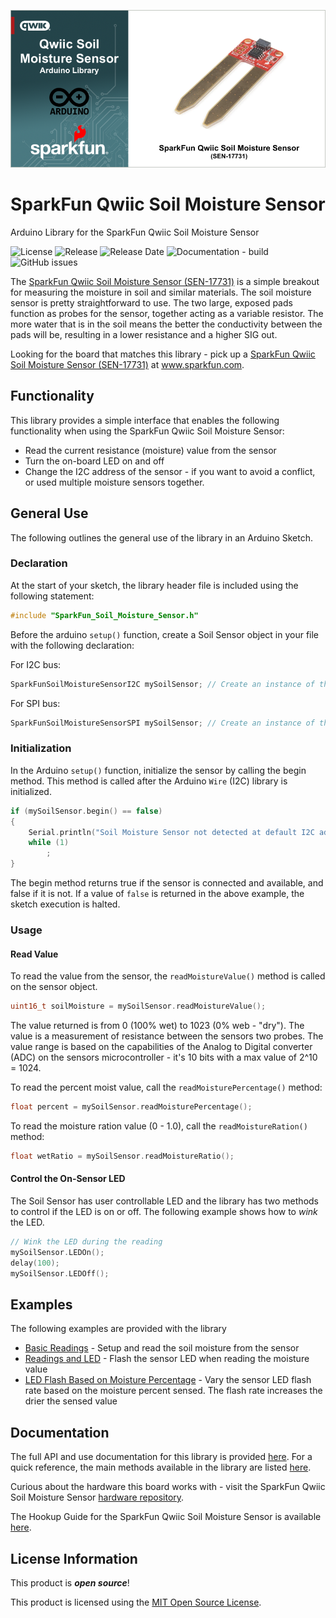
![SparkFun Qwiic Soil Moisture Sensor](docs/images/gh-banner-2025-soil-moisture.png "SparkFun Qwiic Soil Moisture Sensor")

# SparkFun Qwiic Soil Moisture Sensor

Arduino Library for the SparkFun Qwiic Soil Moisture Sensor

![License](https://img.shields.io/github/license/sparkfun/SparkFun_Soil_Moisture_Arduino_Library)
![Release](https://img.shields.io/github/v/release/sparkfun/SparkFun_Soil_Moisture_Arduino_Library)
![Release Date](https://img.shields.io/github/release-date/sparkfun/SparkFun_Soil_Moisture_Arduino_Library)
![Documentation - build](https://img.shields.io/github/actions/workflow/status/sparkfun/SparkFun_Soil_Moisture_Arduino_Library/build-deploy-ghpages.yml)
![GitHub issues](https://img.shields.io/github/issues/sparkfun/SparkFun_Soil_Moisture_Arduino_Library)


The [SparkFun Qwiic Soil Moisture Sensor (SEN-17731)](https://www.sparkfun.com/sparkfun-qwiic-soil-moisture-sensor.html) is a simple breakout for measuring the moisture in soil and similar materials. The soil moisture sensor is pretty straightforward to use. The two large, exposed pads function as probes for the sensor, together acting as a variable resistor. The more water that is in the soil means the better the conductivity between the pads will be, resulting in a lower resistance and a higher SIG out. 

Looking for the board that matches this library - pick up a [SparkFun Qwiic Soil Moisture Sensor (SEN-17731)](https://www.sparkfun.com/sparkfun-qwiic-soil-moisture-sensor.html) at www.sparkfun.com.

## Functionality

This library provides a simple interface that enables the following functionality when using the SparkFun Qwiic Soil Moisture Sensor:

* Read the current resistance (moisture) value from the sensor
* Turn the on-board LED on and off
* Change the I2C address of the sensor - if you want to avoid a conflict, or used multiple moisture sensors together. 

## General Use 

The following outlines the general use of the library in an Arduino Sketch. 

### Declaration

At the start of your sketch, the library header file is included using the following statement:

``` c++
#include "SparkFun_Soil_Moisture_Sensor.h" 
```

Before the arduino ```setup()``` function, create a Soil Sensor object in your file with the following declaration:

For I2C bus:
``` c++
SparkFunSoilMoistureSensorI2C mySoilSensor; // Create an instance of the sensor class
```

For SPI bus:
```c++
SparkFunSoilMoistureSensorSPI mySoilSensor; // Create an instance of the sensor class
```


### Initialization

In the Arduino ```setup()``` function, initialize the sensor by calling the begin method. This method is called after the Arduino `Wire` (I2C) library is initialized. 

```c++
if (mySoilSensor.begin() == false)
{
    Serial.println("Soil Moisture Sensor not detected at default I2C address. Verify the sensor is connected. Stopping.");
    while (1)
        ;
}
```

The begin method returns true if the sensor is connected and available, and false if it is not. If a value of ```false``` is returned in the above example, the  sketch execution is halted.

### Usage

#### Read Value
To read the value from the sensor, the ```readMoistureValue()``` method is called on the sensor object.

```c++
uint16_t soilMoisture = mySoilSensor.readMoistureValue();
```

The value returned is from 0 (100% wet) to 1023 (0% web - "dry"). The value is a measurement of resistance between the sensors two probes. The value range is based on the capabilities of the Analog to Digital converter (ADC) on the sensors microcontroller - it's 10 bits with a max value of 2^10 = 1024. 

To read the percent moist value, call the ```readMoisturePercentage()``` method:

```c++
float percent = mySoilSensor.readMoisturePercentage();
```

To read the moisture ration value (0 - 1.0), call the ```readMoistureRation()``` method:

```c++
float wetRatio = mySoilSensor.readMoistureRatio();
```

#### Control the On-Sensor LED

The Soil Sensor has user controllable LED and the library has two methods to control if the LED is on or off. The following example shows how to *wink* the LED. 

```c++
// Wink the LED during the reading
mySoilSensor.LEDOn();
delay(100);
mySoilSensor.LEDOff();
```

## Examples

The following examples are provided with the library

- [Basic Readings](examples/Example_01_BasicReadings/Example_01_BasicReadings.ino) - Setup and read the soil moisture from the sensor
- [Readings and LED](examples/Example_02_ReadingsAndLED/Example_02_ReadingsAndLED.ino) - Flash the sensor LED when reading the moisture value
- [LED Flash Based on Moisture Percentage](examples/Example_03_LEDFlashMoisture/Example_03_LEDFlashMoisture.ino) - Vary the sensor LED flash rate based on the moisture percent sensed. The flash rate increases the drier the sensed value

## Documentation

The full API and use documentation for this library is provided [here](docs.sparkfun.com/SparkFun_Soil_Moisture_Arduino_Library/). For a quick reference, the main methods available in the library are listed [here](https://docs.sparkfun.com/SparkFun_Soil_Moisture_Arduino_Library/functions.html).

Curious about the hardware this board works with - visit the SparkFun Qwiic Soil Moisture Sensor [hardware repository](https://github.com/sparkfun/Zio-Qwiic-Soil-Moisture-Sensor).

The Hookup Guide for the SparkFun Qwiic Soil Moisture Sensor is available [here](https://learn.sparkfun.com/tutorials/soil-moisture-sensor-hookup-guide).

## License Information

This product is ***open source***!

This product is licensed using the [MIT Open Source License](https://opensource.org/license/mit). 